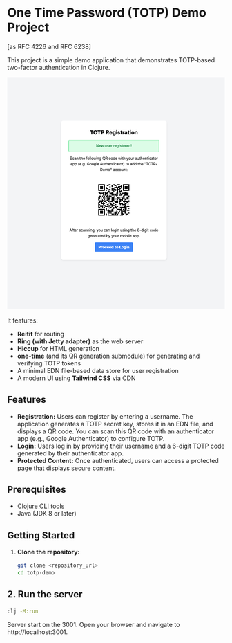 # One Time Password (TOTP) Demo Project
[as RFC 4226 and RFC 6238] 

This project is a simple demo application that demonstrates TOTP-based two-factor authentication in Clojure.

![Demo Registration](resources/screenshot.png "TOTP Demo Registration")


It features:

- **Reitit** for routing
- **Ring (with Jetty adapter)** as the web server
- **Hiccup** for HTML generation
- **one-time** (and its QR generation submodule) for generating and verifying TOTP tokens
- A minimal EDN file-based data store for user registration
- A modern UI using **Tailwind CSS** via CDN

## Features

- **Registration:** Users can register by entering a username. The application generates a TOTP secret key, stores it in an EDN file, and displays a QR code. You can scan this QR code with an authenticator app (e.g., Google Authenticator) to configure TOTP.
- **Login:** Users log in by providing their username and a 6-digit TOTP code generated by their authenticator app.
- **Protected Content:** Once authenticated, users can access a protected page that displays secure content.

## Prerequisites

- [Clojure CLI tools](https://clojure.org/guides/getting_started)
- Java (JDK 8 or later)

## Getting Started

1. **Clone the repository:**

   ```bash
   git clone <repository_url>
   cd totp-demo
   ```

## 2. Run the server

```bash
clj -M:run
```

Server start on the 3001. Open your browser and navigate to http://localhost:3001.


